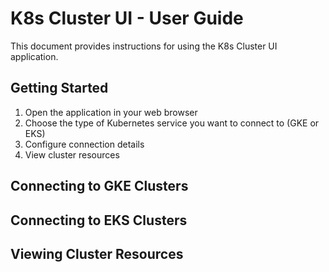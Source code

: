 # K8s Cluster UI - User Guide

This document provides instructions for using the K8s Cluster UI application.

## Getting Started

1. Open the application in your web browser
2. Choose the type of Kubernetes service you want to connect to (GKE or EKS)
3. Configure connection details
4. View cluster resources

## Connecting to GKE Clusters

<!-- TODO: Add GKE connection instructions -->

## Connecting to EKS Clusters

<!-- TODO: Add EKS connection instructions -->

## Viewing Cluster Resources

<!-- TODO: Add resource viewing instructions -->
